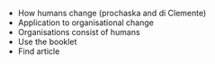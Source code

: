 - How humans change (prochaska and di Clemente)
- Application to organisational change
- Organisations consist of humans
- Use the booklet 
- Find article